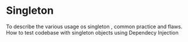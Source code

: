 # Singleton
To describe the various usage os singleton , common practice and flaws. How to test codebase with singleton objects using Dependecy Injection
